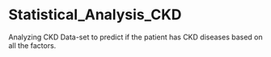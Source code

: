# Statistical_Analysis_CKD
Analyzing CKD Data-set to predict if the patient has CKD diseases based on all the factors.
